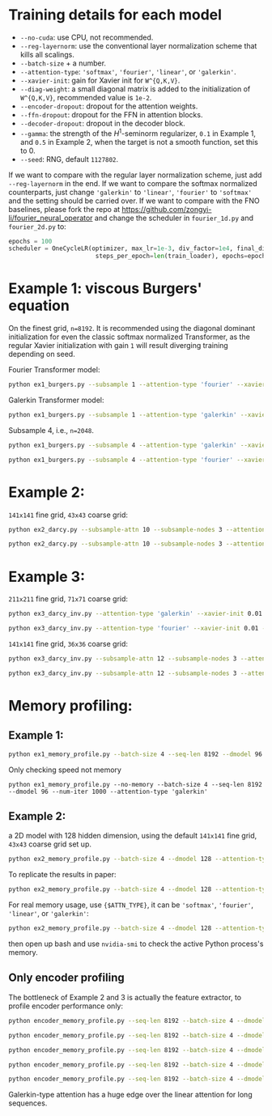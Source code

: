# Training details for each model
- `--no-cuda`: use CPU, not recommended.
- `--reg-layernorm`: use the conventional layer normalization scheme that kills all scalings.
- `--batch-size` + a number.
- `--attention-type`: `'softmax'`,  `'fourier'`,  `'linear'`, or  `'galerkin'`.
- `--xavier-init`: gain for Xavier init for `W^{Q,K,V}`.
- `--diag-weight`: a small diagonal matrix is added to the initialization of `W^{Q,K,V}`, recommended value is `1e-2`.
- `--encoder-dropout`: dropout for the attention weights.
- `--ffn-dropout`: dropout for the FFN in attention blocks.
- `--decoder-dropout`: dropout in the decoder block.
- `--gamma`: the strength of the $H^1$-seminorm regularizer, `0.1` in Example 1, and `0.5` in Example 2, when the target is not a smooth function, set this to 0.
- `--seed`: RNG, default `1127802`.


If we want to compare with the regular layer normalization scheme, just add `--reg-layernorm` in the end. If we want to compare the softmax normalized counterparts, just change `'galerkin'` to `'linear'`, `'fourier'` to `'softmax'` and the setting should be carried over.
If we want to compare with the FNO baselines, please fork the repo at https://github.com/zongyi-li/fourier_neural_operator and change the scheduler in `fourier_1d.py` and `fourier_2d.py` to:
```python
epochs = 100
scheduler = OneCycleLR(optimizer, max_lr=1e-3, div_factor=1e4, final_div_factor=1e4,
                        steps_per_epoch=len(train_loader), epochs=epochs)
```



# Example 1: viscous Burgers' equation
On the finest grid, `n=8192`. It is recommended using the diagonal dominant initialization for even the classic softmax normalized Transformer, as the regular Xavier initialization with gain `1` will result diverging training depending on seed.

Fourier Transformer model:
```bash
python ex1_burgers.py --subsample 1 --attention-type 'fourier' --xavier-init 0.001 --diag-weight 0.01  --ffn-dropout 0.05 --batch-size 4
```

Galerkin Transformer model:
```bash
python ex1_burgers.py --subsample 1 --attention-type 'galerkin' --xavier-init 0.01 --diag-weight 0.01 --batch-size 4
```

Subsample 4, i.e., `n=2048`.
```bash
python ex1_burgers.py --subsample 4 --attention-type 'galerkin' --xavier-init 0.01 --diag-weight 0.01 --batch-size 4
```

```bash
python ex1_burgers.py --subsample 4 --attention-type 'fourier' --xavier-init 0.001 --diag-weight 0.01  --ffn-dropout 0.05 --batch-size 4
```


# Example 2:
`141x141` fine grid, `43x43` coarse grid: 

```bash
python ex2_darcy.py --subsample-attn 10 --subsample-nodes 3 --attention-type 'galerkin' --xavier-init 0.01 --diag-weight 0.01
```

```bash
python ex2_darcy.py --subsample-attn 10 --subsample-nodes 3 --attention-type 'fourier' --xavier-init 0.01 --diag-weight 0.01 --ffn-dropout 0.1 --lr 0.0005
```

# Example 3:
`211x211` fine grid, `71x71` coarse grid:
```bash
python ex3_darcy_inv.py --attention-type 'galerkin' --xavier-init 0.01 --diag-weight 0.01
```

```bash
python ex3_darcy_inv.py --attention-type 'fourier' --xavier-init 0.01 --diag-weight 0.01 --ffn-dropout 0.1 --lr 0.0005
```

`141x141` fine grid, `36x36` coarse grid:
```bash
python ex3_darcy_inv.py --subsample-attn 12 --subsample-nodes 3 --attention-type 'galerkin' --xavier-init 0.01 --diag-weight 0.01
```

```bash
python ex3_darcy_inv.py --subsample-attn 12 --subsample-nodes 3 --attention-type 'fourier' --xavier-init 0.01 --diag-weight 0.01 --ffn-dropout 0.1 --lr 0.0005
```


# Memory profiling:

## Example 1:
```bash
python ex1_memory_profile.py --batch-size 4 --seq-len 8192 --dmodel 96 --num-iter 1 --attention-type 'softmax' 'fourier' 'linear' 'galerkin'
```
Only checking speed not memory
```
python ex1_memory_profile.py --no-memory --batch-size 4 --seq-len 8192 --dmodel 96 --num-iter 1000 --attention-type 'galerkin'
```

## Example 2:
a 2D model with 128 hidden dimension, using the default `141x141` fine grid, `43x43` coarse grid set up.
```bash
python ex2_memory_profile.py --batch-size 4 --dmodel 128 --attention-type 'softmax' 'fourier' 'linear' 'galerkin'
```
To replicate the results in paper:
```bash
python ex2_memory_profile.py --batch-size 4 --dmodel 128 --attention-type 'softmax' 'fourier' 'linear' 'galerkin' --subsample-nodes 2 --subsample-attn 7 --num-iter 1
```

For real memory usage, use `{$ATTN_TYPE}`, it can be `'softmax'`, `'fourier'`, `'linear'`, or `'galerkin'`:
```bash
python ex2_memory_profile.py --batch-size 4 --dmodel 128 --attention-type {$ATTN_TYPE} --subsample-nodes 2 --subsample-attn 7 --num-iter 1000
```
then open up bash and use `nvidia-smi` to check the active Python process's memory.


## Only encoder profiling
The bottleneck of Example 2 and 3 is actually the feature extractor, to profile encoder performance only:
```bash
python encoder_memory_profile.py --seq-len 8192 --batch-size 4 --dmodel 128 --head 1 --num-layers 4 --ndim 2 --num-iter 1000 --attention-type 'galerkin'
```

```bash
python encoder_memory_profile.py --seq-len 8192 --batch-size 4 --dmodel 128 --head 1 --num-layers 4 --ndim 2 --num-iter 1000 --attention-type 'fourier'
```


```bash
python encoder_memory_profile.py --seq-len 8192 --batch-size 4 --dmodel 128 --head 1 --num-layers 4 --ndim 2 --num-iter 1000 --attention-type 'softmax'
```


```bash
python encoder_memory_profile.py --seq-len 8192 --batch-size 4 --dmodel 128 --head 1 --num-layers 4 --ndim 2 --num-iter 1000 --attention-type 'linear'
```

```bash
python encoder_memory_profile.py --seq-len 8192 --batch-size 4 --dmodel 128 --head 1 --num-layers 4 --ndim 2 --num-iter 1 --attention-type 'softmax' 'fourier' 'linear' 'galerkin'
```

Galerkin-type attention has a huge edge over the linear attention for long sequences.